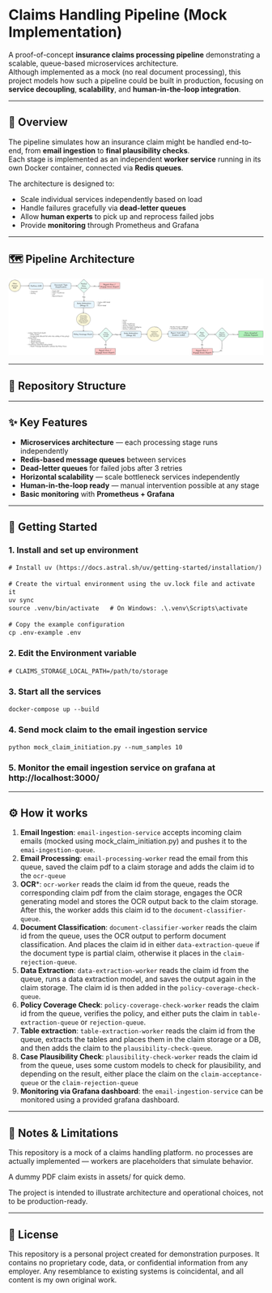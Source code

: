 # Claims Handling Pipeline (Mock Implementation)

A proof-of-concept **insurance claims processing pipeline** demonstrating a scalable, queue-based microservices architecture.  
Although implemented as a mock (no real document processing), this project models how such a pipeline could be built in production, focusing on **service decoupling**, **scalability**, and **human-in-the-loop integration**.

---

## 📜 Overview

The pipeline simulates how an insurance claim might be handled end-to-end, from **email ingestion** to **final plausibility checks**.  
Each stage is implemented as an independent **worker service** running in its own Docker container, connected via **Redis queues**.  

The architecture is designed to:

- Scale individual services independently based on load
- Handle failures gracefully via **dead-letter queues**
- Allow **human experts** to pick up and reprocess failed jobs
- Provide **monitoring** through Prometheus and Grafana

---

## 🗺 Pipeline Architecture

![alt text](./asstes/claim-automation-pipeline-overview.png)

---

## 📂 Repository Structure


---

## ✨ Key Features

- **Microservices architecture** — each processing stage runs independently
- **Redis-based message queues** between services
- **Dead-letter queues** for failed jobs after 3 retries
- **Horizontal scalability** — scale bottleneck services independently
- **Human-in-the-loop ready** — manual intervention possible at any stage
- **Basic monitoring** with **Prometheus + Grafana**

---

## 🚀 Getting Started

### 1. Install and set up environment
```
# Install uv (https://docs.astral.sh/uv/getting-started/installation/)

# Create the virtual environment using the uv.lock file and activate it
uv sync
source .venv/bin/activate   # On Windows: .\.venv\Scripts\activate

# Copy the example configuration
cp .env-example .env

```
### 2. Edit the Environment variable
```
# CLAIMS_STORAGE_LOCAL_PATH=/path/to/storage
```

### 3. Start all the services
```
docker-compose up --build
```
### 4. Send mock claim to the email ingestion service

```
python mock_claim_initiation.py --num_samples 10
```

### 5. Monitor the email ingestion service on grafana at http://localhost:3000/

---

## ⚙ How it works

1. **Email Ingestion**: `email-ingestion-service` accepts incoming claim emails (mocked using mock_claim_initiation.py) and pushes it to the `emai-ingestion-queue`.
2. **Email Processing**: `email-processing-worker` read the email from this queue, saved the claim pdf to a claim storage and adds the claim id to the `ocr-queue`
3. **OCR***: `ocr-worker` reads the claim id from the queue, reads the corresponding claim pdf from the claim storage, engages the OCR generating model and stores the OCR output back to the claim storage. After this, the worker adds this claim id to the `document-classifier-queue`.
4. **Document Classification**: `document-classifier-worker` reads the claim id from the queue, uses the OCR output to perform document classification. And places the claim id in either `data-extraction-queue` if the document type is partial claim, otherwise it places in the `claim-rejection-queue`.
5. **Data Extraction**: `data-extraction-worker` reads the claim id from the queue, runs a data extraction model, and saves the output again in the claim storage. The claim id is then added in the `policy-coverage-check-queue`.
6. **Policy Coverage Check**: `policy-coverage-check-worker` reads the claim id from the queue, verifies the policy, and either puts the claim in `table-extraction-queue` or `rejection-queue`. 
7. **Table extraction**: `table-extraction-worker` reads the claim id from the queue, extracts the tables and places them in the claim storage or a DB, and then adds the claim to the `plausibility-check-queue`.
8. **Case Plausibility Check**: `plausibility-check-worker` reads the claim id from the queue, uses some custom models to check for plausibility, and depending on the result, either place the claim on the `claim-acceptance-queue` or the `claim-rejection-queue`
9. **Monitoring via Grafana dashboard**: the `email-ingestion-service` can be monitored using a provided grafana dashboard.

---

## 📌 Notes & Limitations

This repository is a mock of a claims handling platform. no processes are actually implemented — workers are placeholders that simulate behavior.

A dummy PDF claim exists in assets/ for quick demo.

The project is intended to illustrate architecture and operational choices, not to be production-ready.

---

## 📄 License

This repository is a personal project created for demonstration purposes. It contains no proprietary code, data, or confidential information from any employer. Any resemblance to existing systems is coincidental, and all content is my own original work.